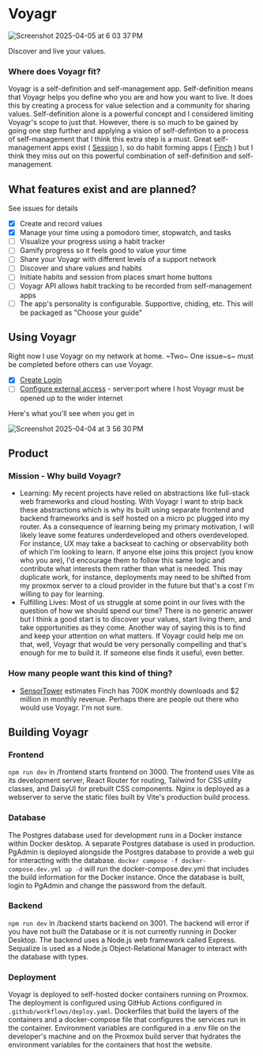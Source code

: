 # Voyagr
![Screenshot 2025-04-05 at 6 03 37 PM](https://github.com/user-attachments/assets/147372c9-0f3e-4530-bfa5-34f29df3cc58)


Discover and live your values. 

### Where does Voyagr fit?
Voyagr is a self-definition and self-management app. Self-definition means that Voyagr helps you define who you are and how you want to live. It does this by creating a process for value selection and a community for sharing values. Self-definition alone is a powerful concept and I considered limiting Voyagr's scope to just that. However, there is so much to be gained by going one step further and applying a vision of self-defintion to a process of self-management that I think this extra step is a must. Great self-management apps exist ( [Session](https://www.stayinsession.com/) ), so do habit forming apps ( [Finch](https://finchcare.com/) ) but I think they miss out on this powerful combination of self-definition and self-management.

## What features exist and are planned?
See issues for details
- [x] Create and record values  
- [x] Manage your time using a pomodoro timer, stopwatch, and tasks  
- [ ] Visualize your progress using a habit tracker  
- [ ] Gamify progress so it feels good to value your time  
- [ ] Share your Voyagr with different levels of a support network  
- [ ] Discover and share values and habits
- [ ] Initiate habits and session from places smart home buttons
- [ ] Voyagr API allows habit tracking to be recorded from self-management apps
- [ ] The app's personality is configurable. Supportive, chiding, etc. This will be packaged as "Choose your guide"

## Using Voyagr
Right now I use Voyagr on my network at home. ~Two~ One issue~s~ must be completed before others can use Voyagr. 
- [x] [Create Login](https://github.com/Klaeser-Homelab/Voyagr/issues/27)
- [ ] [Configure external access](https://github.com/Klaeser-Homelab/Voyagr/issues/29) - server:port where I host Voyagr must be opened up to the wider internet

Here's what you'll see when you get in

![Screenshot 2025-04-04 at 3 56 30 PM](https://github.com/user-attachments/assets/b5dfd581-bf28-412b-a0a0-330810c79e63)

## Product

### Mission - Why build Voyagr?
- Learning: My recent projects have relied on abstractions like full-stack web frameworks and cloud hosting. With Voyagr I want to strip back these abstractions which is why its built using separate frontend and backend frameworks and is self hosted on a micro pc plugged into my router. As a consequence of learning being my primary motivation, I will likely leave some features underdeveloped and others overdeveloped. For instance, UX may take a backseat to caching or observability both of which I'm looking to learn. If anyone else joins this project (you know who you are), I'd encourage them to follow this same logic and contribute what interests them rather than what is needed. This may duplicate work, for instance, deployments may need to be shifted from my proxmox server to a cloud provider in the future but that's a cost I'm willing to pay for learning.
- Fulfilling Lives: Most of us struggle at some point in our lives with the question of how we should spend our time? There is no generic answer but I think a good start is to discover your values, start living them, and take opportunities as they come. Another way of saying this is to find and keep your attention on what matters. If Voyagr could help me on that, well, Voyagr that would be very personally compelling and that's enough for me to build it. If someone else finds it useful, even better.

### How many people want this kind of thing?
- [SensorTower](https://app.sensortower.com/overview/1528595748?country=US) estimates Finch has 700K monthly downloads and $2 million in monthly revenue. Perhaps there are people out there who would use Voyagr. I'm not sure.

## Building Voyagr

### Frontend
`npm run dev`  in /frontend starts frontend on 3000. The frontend uses Vite as its development server, React Router for routing, Tailwind for CSS utility classes, and DaisyUI for prebuilt CSS components. Nginx is deployed as a webserver to serve the static files built by Vite's production build process.

### Database
The Postgres database used for development runs in a Docker instance within Docker desktop. A separate Postgres database is used in production. PgAdmin is deployed alongside the Postgres database to provide a web gui for interacting with the database.
`docker compose -f docker-compose.dev.yml up -d` will run the docker-compose.dev.yml that includes the build information for the Docker instance. Once the database is built, login to PgAdmin and change the password from the default.

### Backend
`npm run dev` in /backend starts backend on 3001. The backend will error if you have not built the Database or it is not currently running in Docker Desktop. The backend uses a Node.js web framework called Express. Sequalize is used as a Node.js Object-Relational Manager to interact with the database with types.

### Deployment
Voyagr is deployed to self-hosted docker containers running on Proxmox. The deployment is configured using GitHub Actions configured in `.github/workflows/deploy.yaml`.  Dockerfiles that build the layers of the containers and a docker-compose file that configures the services run in the container. Environment variables are configured in a .env file on the developer's machine and on the Proxmox build server that hydrates the environment variables for the containers that host the website.
